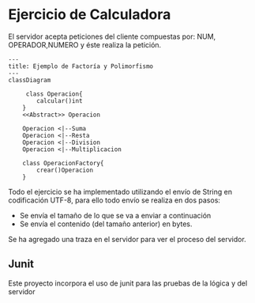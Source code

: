 # Ejercicio de Calculadora

El servidor acepta peticiones del cliente compuestas por: NUM, OPERADOR,NUMERO y éste realiza la petición.

```mermaid
---
title: Ejemplo de Factoría y Polimorfismo
---
classDiagram

     class Operacion{
        calcular()int
    }
    <<Abstract>> Operacion

    Operacion <|--Suma
    Operacion <|--Resta
    Operacion <|--Division
    Operacion <|--Multiplicacion

    class OperacionFactory{
        crear()Operacion
    }

```

Todo el ejercicio se ha implementado utilizando el envío de String en codificación UTF-8, para ello todo envío se realiza en dos pasos:
- Se envía el tamaño de lo que se va a enviar a continuación
- Se envía el contenido (del tamaño anterior) en bytes.

Se ha agregado una traza en el servidor para ver el proceso del servidor.

## Junit

Este proyecto incorpora el uso de junit para las pruebas de la lógica y del servidor